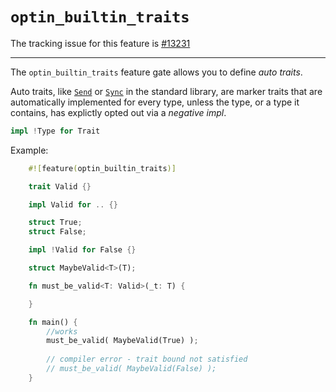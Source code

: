 # `optin_builtin_traits`

The tracking issue for this feature is [#13231] 

[#13231]: https://github.com/rust-lang/rust/issues/13231

----

The `optin_builtin_traits` feature gate allows you to define _auto traits_.

Auto traits, like [`Send`] or [`Sync`] in the standard library, are marker traits
that are automatically implemented for every type, unless the type, or a type it contains, 
has explictly opted out via a _negative impl_. 

[`Send`]: https://doc.rust-lang.org/std/marker/trait.Send.html
[`Sync`]: https://doc.rust-lang.org/std/marker/trait.Sync.html

```rust
impl !Type for Trait
```

Example:

```rust
    #![feature(optin_builtin_traits)]

    trait Valid {}

    impl Valid for .. {}

    struct True;
    struct False;

    impl !Valid for False {}

    struct MaybeValid<T>(T);

    fn must_be_valid<T: Valid>(_t: T) { 

    }

    fn main() {
        //works
        must_be_valid( MaybeValid(True) );
                
        // compiler error - trait bound not satisfied
        // must_be_valid( MaybeValid(False) );
    }
```
